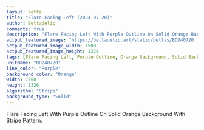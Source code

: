 ```yaml
---
layout: betta
title: "Flare Facing Left (2024-07-20)"
author: Bettadelic
comments: true
description: "Flare Facing Left With Purple Outline On Solid Orange Background With Stripe Pattern."
actpub_featured_image: "https://bettadelic.art/static/bettas/BD240720.jpg"
actpub_featured_image_width: 1500
actpub_featured_image_height: 1326
tags: [Flare Facing Left, Purple Outline, Orange Background, Solid Background Pattern, Stripe Pattern, July 2024]
unitName: "BD240720"
line_color: "Purple"
background_color: "Orange"
width: 1500
height: 1326
algorithm: "Stripe"
background_type: "Solid"
---
```


Flare Facing Left With Purple Outline On Solid Orange Background With Stripe Pattern.
